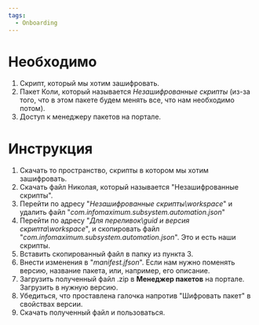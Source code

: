 ```yaml
---
tags:
  - Onboarding
---
```

# Необходимо
1. Скрипт, который мы хотим зашифровать.
2. Пакет Коли, который называется *Незашифрованные скрипты* (из-за того, что в этом пакете будем менять все, что нам необходимо потом).
3. Доступ к менеджеру пакетов на портале.

# Инструкция
1. Скачать то пространство, скрипты в котором мы хотим зашифровать.
2. Скачать файл Николая, который называется "Незашифрованные скрипты".
3. Перейти по адресу "*Незашифрованные скрипты\workspace*" и удалить файл "*com.infomaximum.subsystem.automation.json*"
4. Перейти по адресу "*Для переливок\guid и версия скрипта\workspace*", и скопировать файл "*com.infomaximum.subsystem.automation.json*". Это и есть наши скрипты.
5. Вставить скопированный файл в папку из пункта 3.
6. Внести изменения в "*manifest.jfson*". Если нам нужно поменять версию, название пакета, или, например, его описание.
7. Загрузить полученный файл .zip в **Менеджер пакетов** на портале. Загрузить в нужную версию.
8. Убедиться, что проставлена галочка напротив "Шифровать пакет" в свойствах версии.
9. Скачать полученный файл и пользоваться.